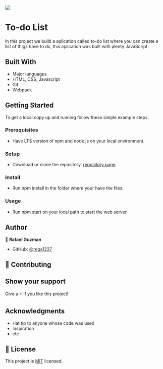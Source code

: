 ![](https://img.shields.io/badge/Microverse-blueviolet)

# To-do List

In this project we build a aplication called to-do list where you can create a list of thigs have to do, this aplication was built with plenty JavaScript

## Built With

- Major languages
- HTML, CSS, Javascript
- Git
- Webpack

## Getting Started

To get a local copy up and running follow these simple example steps.

### Prerequisites
- Have LTS version of npm and node.js on your local environment.

### Setup
- Download or clone the repository. [repository page](https://github.com/rega1237/to-do-list).

### Install
- Run npm install in the folder where your have the files.

### Usage
- Run npm start on your local path to start the web server.

## Author

👤 **Rafael Guzman**

- GitHub: [@rega1237](https://github.com/rega1237)

## 🤝 Contributing

## Show your support

Give a ⭐️ if you like this project!

## Acknowledgments

- Hat tip to anyone whose code was used
- Inspiration
- etc

## 📝 License

This project is [MIT](./MIT.md) licensed.